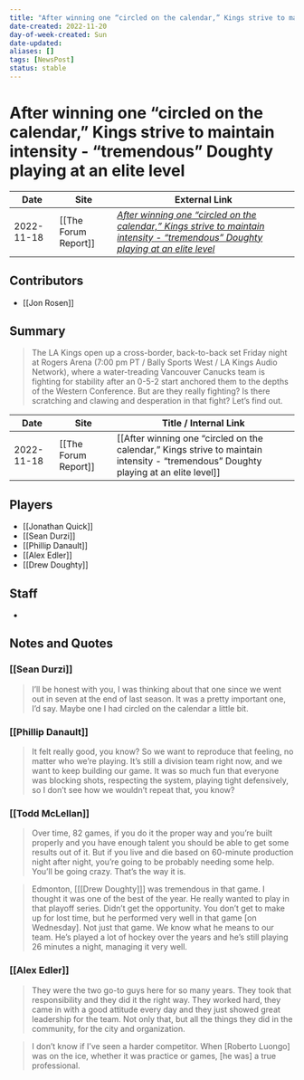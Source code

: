 ```yaml
---
title: "After winning one “circled on the calendar,” Kings strive to maintain intensity - “tremendous” Doughty playing at an elite level"
date-created: 2022-11-20
day-of-week-created: Sun
date-updated: 
aliases: []
tags: [NewsPost]
status: stable
---
```


# After winning one “circled on the calendar,” Kings strive to maintain intensity - “tremendous” Doughty playing at an elite level

| Date       | Site                 | External Link                                                                                                                                                                                                                                                                               |
| ---------- | -------------------- | ------------------------------------------------------------------------------------------------------------------------------------------------------------------------------------------------------------------------------------------------------------------------------------------- |
| 2022-11-18 | [[The Forum Report]] | [*After winning one “circled on the calendar,” Kings strive to maintain intensity - “tremendous” Doughty playing at an elite level*](https://theforumreport.com/after-winning-one-circled-on-the-calendar-kings-strive-to-maintain-intensity-tremendous-doughty-playing-at-an-elite-level/) |

## Contributors
- [[Jon Rosen]]

## Summary
> The LA Kings open up a cross-border, back-to-back set Friday night at Rogers Arena (7:00 pm PT / Bally Sports West / LA Kings Audio Network), where a water-treading Vancouver Canucks team is fighting for stability after an 0-5-2 start anchored them to the depths of the Western Conference. But are they really fighting? Is there scratching and clawing and desperation in that fight? Let’s find out.

| Date       | Site                 | Title / Internal Link                                                                                                                |
| ---------- | -------------------- | ------------------------------------------------------------------------------------------------------------------------------------ |
| 2022-11-18 | [[The Forum Report]] | [[After winning one “circled on the calendar,” Kings strive to maintain intensity - “tremendous” Doughty playing at an elite level]] |

## Players
- [[Jonathan Quick]]
- [[Sean Durzi]]
- [[Phillip Danault]]
- [[Alex Edler]]
- [[Drew Doughty]]

## Staff
- 

## Notes and Quotes
### [[Sean Durzi]]
> I’ll be honest with you, I was thinking about that one since we went out in seven at the end of last season. It was a pretty important one, I’d say. Maybe one I had circled on the calendar a little bit.

### [[Phillip Danault]]
> It felt really good, you know? So we want to reproduce that feeling, no matter who we’re playing. It’s still a division team right now, and we want to keep building our game. It was so much fun that everyone was blocking shots, respecting the system, playing tight defensively, so I don’t see how we wouldn’t repeat that, you know?

### [[Todd McLellan]]
> Over time, 82 games, if you do it the proper way and you’re built properly and you have enough talent you should be able to get some results out of it. But if you live and die based on 60-minute production night after night, you’re going to be probably needing some help. You’ll be going crazy. That’s the way it is.

> Edmonton, \[[[Drew Doughty]]] was tremendous in that game. I thought it was one of the best of the year. He really wanted to play in that playoff series. Didn’t get the opportunity. You don’t get to make up for lost time, but he performed very well in that game \[on Wednesday]. Not just that game. We know what he means to our team. He’s played a lot of hockey over the years and he’s still playing 26 minutes a night, managing it very well.

### [[Alex Edler]]
> They were the two go-to guys here for so many years. They took that responsibility and they did it the right way. They worked hard, they came in with a good attitude every day and they just showed great leadership for the team. Not only that, but all the things they did in the community, for the city and organization.

> I don’t know if I’ve seen a harder competitor. When \[Roberto Luongo] was on the ice, whether it was practice or games, \[he was] a true professional.

